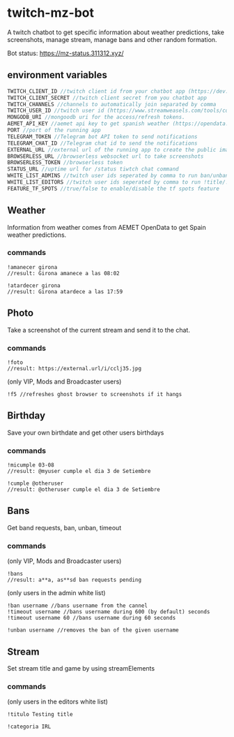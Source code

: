 # twitch-mz-bot

A twitch chatbot to get specific information about weather predictions, take screenshots, manage stream, manage bans and other random formation.

Bot status: https://mz-status.311312.xyz/

## environment variables

```javascript
TWITCH_CLIENT_ID //twitch client id from your chatbot app (https://dev.twitch.tv/)
TWITCH_CLIENT_SECRET //twitch client secret from you chatbot app
TWITCH_CHANNELS //channels to automatically join separated by comma
TWITCH_USER_ID //twitch user id (https://www.streamweasels.com/tools/convert-twitch-username-to-user-id/)
MONGODB_URI //mongoodb uri for the access/refresh tokens.
AEMET_API_KEY //aemet api key to get spanish weather (https://opendata.aemet.es/centrodedescargas/inicio)
PORT //port of the running app
TELEGRAM_TOKEN //Telegram bot API token to send notifications
TELEGRAM_CHAT_ID //Telegram chat id to send the notifications
EXTERNAL_URL //external url of the running app to create the public image urls
BROWSERLESS_URL //browserless websocket url to take screenshots
BROWSERLESS_TOKEN //browserless token
STATUS_URL //uptime url for /status tiwtch chat command
WHITE_LIST_ADMINS //twitch user ids seperated by comma to run ban/unban commands
WHITE_LIST_EDITORS //twitch user ids seperated by comma to run !title/!game commands
FEATURE_TF_SPOTS //true/false to enable/disable the tf spots feature
```

## Weather
Information from weather comes from AEMET OpenData to get Spain weather predictions.

### commands
```code
!amanecer girona 
//result: Girona amanece a las 08:02
```

```code
!atardecer girona 
//result: Girona atardece a las 17:59
```

## Photo
Take a screenshot of the current stream and send it to the chat.

### commands

```code
!foto
//result: https://external.url/i/cclj35.jpg
```

(only VIP, Mods and Broadcaster users)
```code
!f5 //refreshes ghost browser to screenshots if it hangs
```

## Birthday
Save your own birthdate and get other users birthdays

### commands

```code
!micumple 03-08
//result: @myuser cumple el dia 3 de Setiembre
```

```code
!cumple @otheruser
//result: @otheruser cumple el dia 3 de Setiembre
```

## Bans
Get band requests, ban, unban, timeout

### commands

(only VIP, Mods and Broadcaster users)
```code
!bans
//result: a**a, as**sd ban requests pending
```

(only users in the admin white list)
```code
!ban username //bans username from the cannel
!timeout username //bans username during 600 (by default) seconds 
!timeout username 60 //bans username during 60 seconds

!unban username //removes the ban of the given username
```

## Stream

Set stream title and game by using streamElements 

### commands
(only users in the editors white list)

```code
!titulo Testing title
```

```code
!categoria IRL
```
